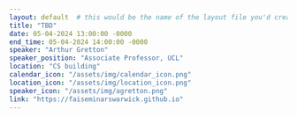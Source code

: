 ```yaml
---
layout: default  # this would be the name of the layout file you'd create for events
title: "TBD"
date: 05-04-2024 13:00:00 -0000
end_time: 05-04-2024 14:00:00 -0000
speaker: "Arthur Gretton"
speaker_position: "Associate Professor, UCL"
location: "CS building"
calendar_icon: "/assets/img/calendar_icon.png"
location_icon: "/assets/img/location_icon.png"
speaker_icon: "/assets/img/agretton.png"
link: "https://faiseminarswarwick.github.io"
---
```



